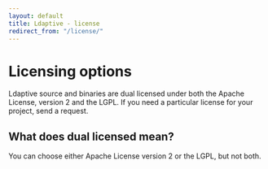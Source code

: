 ```yaml
---
layout: default
title: Ldaptive - license
redirect_from: "/license/"
---
```


# Licensing options
Ldaptive source and binaries are dual licensed under both the Apache License, version 2 and the LGPL. If you need a particular license for your project, send a request.

## What does dual licensed mean?
You can choose either Apache License version 2 or the LGPL, but not both.
